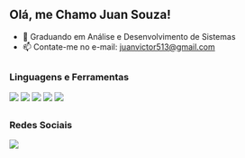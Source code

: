## Olá, me Chamo Juan Souza!

- 🔭 Graduando em Análise e Desenvolvimento de Sistemas
- 📫 Contate-me no e-mail: juanvictor513@gmail.com
##
<div>

### Linguagens e Ferramentas
  
  <img src="https://img.shields.io/badge/HTML5-E34F26?style=for-the-badge&logo=html5&logoColor=white">
  <img src="https://img.shields.io/badge/CSS3-1572B6?style=for-the-badge&logo=css3&logoColor=white">
  <img src="https://img.shields.io/badge/JavaScript-323330?style=for-the-badge&logo=javascript&logoColor=F7DF1E">
  <img src="https://img.shields.io/badge/GIT-E44C30?style=for-the-badge&logo=git&logoColor=white">
  <img src="https://img.shields.io/badge/GitHub-100000?style=for-the-badge&logo=github&logoColor=white">
  
</div>

##
<div>
  
### Redes Sociais
  
  <a href="https://www.linkedin.com/in/juan-souza-101472263/"><img src="https://img.shields.io/badge/LinkedIn-0077B5?style=for-the-badge&logo=linkedin&logoColor=white"></a>
  
</div>
